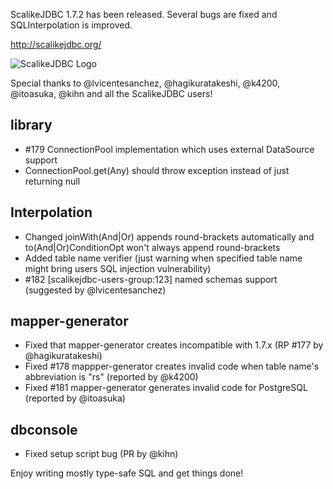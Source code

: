 ScalikeJDBC 1.7.2 has been released. Several bugs are fixed and SQLInterpolation is improved.

http://scalikejdbc.org/

![ScalikeJDBC Logo](http://scalikejdbc.org/images/logo.png)

Special thanks to @lvicentesanchez, @hagikuratakeshi, @k4200, @itoasuka, @kihn and all the ScalikeJDBC users!

## library

- #179 ConnectionPool implementation which uses external DataSource support
- ConnectionPool.get(Any) should throw exception instead of just returning null 

## Interpolation

- Changed joinWith(And|Or) appends round-brackets automatically and to(And|Or)ConditionOpt won't always append round-brackets 
- Added table name verifier (just warning when specified table name might bring users SQL injection vulnerability)
- #182 [scalikejdbc-users-group:123] named schemas support (suggested by @lvicentesanchez)

## mapper-generator

- Fixed that mapper-generator creates incompatible with 1.7.x (RP #177 by @hagikuratakeshi)
- Fixed #178  mappper-generator creates invalid code when table name's abbreviation is "rs" (reported by @k4200)
- Fixed #181 mapper-generator generates invalid code for PostgreSQL (reported by @itoasuka)

## dbconsole

- Fixed setup script bug (PR by @kihn)


Enjoy writing mostly type-safe SQL and get things done!

